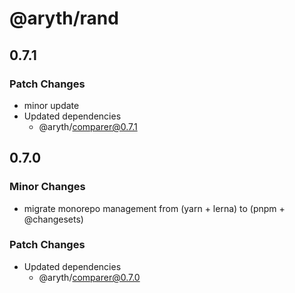 # @aryth/rand

## 0.7.1

### Patch Changes

- minor update
- Updated dependencies
  - @aryth/comparer@0.7.1

## 0.7.0

### Minor Changes

- migrate monorepo management from (yarn + lerna) to (pnpm + @changesets)

### Patch Changes

- Updated dependencies
  - @aryth/comparer@0.7.0
